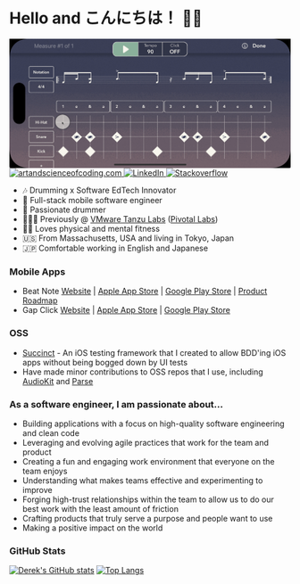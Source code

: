 # Hello and こんにちは！ 🤘🏻

<p align="center">
  <img src="https://github.com/theextremeprogrammer/theextremeprogrammer/raw/main/beat-note-swiping.gif" width="550" alt="Groove Freedom on iPad" align="right" />
</p>

<p align="left">
  <a href="https://artandscienceofcoding.com/">
    <img src="https://img.shields.io/badge/Website%2FBlog-artandscienceofcoding.com-%238cd2d5" alt="artandscienceofcoding.com"/>
  </a>

  <a href="https://www.linkedin.com/in/theextremeprogrammer/">
    <img src="https://img.shields.io/badge/-LinkedIn-%233781da" alt="LinkedIn"/>
  </a>

  <a href="https://stackoverflow.com/users/1470581/derek-lee?tab=profile">
    <img src="https://img.shields.io/badge/-stackoverflow-red" alt="Stackoverflow"/>
  </a>
</p>

- 🎶 Drumming x Software EdTech Innovator
- 📱 Full-stack mobile software engineer
- 🥁 Passionate drummer
- 🧑🏻‍💻 Previously @ [VMware Tanzu Labs](https://tanzu.vmware.com/labs) ([Pivotal Labs](https://en.wikipedia.org/wiki/Pivotal_Labs))
- 💪🏻 Loves physical and mental fitness
- 🇺🇸 From Massachusetts, USA and living in Tokyo, Japan
- 🇯🇵 Comfortable working in English and Japanese

### Mobile Apps
- Beat Note [Website](https://beat-note.app/) | [Apple App Store](https://apps.apple.com/app/id1539132475) | [Google Play Store](https://mailchi.mp/87648814c2fe/beat-note-for-android-sign-up) | [Product Roadmap](https://roadmap.beat-note.app/)
- Gap Click [Website](https://gapclick.app/) | [Apple App Store](https://apps.apple.com/app/id1443682940) | [Google Play Store](https://play.google.com/store/apps/details?id=com.sunrisingappdev.gapclick)

### OSS
- [Succinct](https://github.com/theextremeprogrammer/Succinct) - An iOS testing framework that I created to allow BDD'ing iOS apps without being bogged down by UI tests
- Have made minor contributions to OSS repos that I use, including [AudioKit](https://github.com/AudioKit/AudioKit) and [Parse](https://github.com/parse-community/Parse-SDK-iOS-OSX)

### As a software engineer, I am passionate about...
- Building applications with a focus on high-quality software engineering and clean code
- Leveraging and evolving agile practices that work for the team and product
- Creating a fun and engaging work environment that everyone on the team enjoys
- Understanding what makes teams effective and experimenting to improve
- Forging high-trust relationships within the team to allow us to do our best work with the least amount of friction
- Crafting products that truly serve a purpose and people want to use
- Making a positive impact on the world

### GitHub Stats
[![Derek's GitHub stats](https://github-readme-stats.vercel.app/api?username=theextremeprogrammer&theme=tokyonight&show_icons=true)](https://github.com/anuraghazra/github-readme-stats)
[![Top Langs](https://github-readme-stats.vercel.app/api/top-langs/?username=theextremeprogrammer&theme=tokyonight&layout=compact)](https://github.com/anuraghazra/github-readme-stats)
